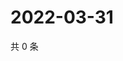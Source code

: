 # 2022-03-31

共 0 条

<!-- BEGIN WEIBO -->
<!-- 最后更新时间 Thu Mar 31 2022 19:00:39 GMT+0800 (China Standard Time) -->

<!-- END WEIBO -->
